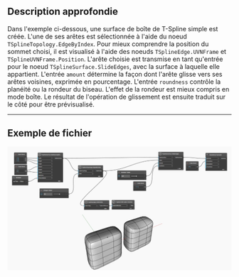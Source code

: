 ## Description approfondie
Dans l'exemple ci-dessous, une surface de boîte de T-Spline simple est créée. L'une de ses arêtes est sélectionnée à l'aide du noeud `TSplineTopology.EdgeByIndex`. Pour mieux comprendre la position du sommet choisi, il est visualisé à l'aide des noeuds `TSplineEdge.UVNFrame` et `TSplineUVNFrame.Position`. L'arête choisie est transmise en tant qu'entrée pour le noeud `TSplineSurface.SlideEdges`, avec la surface à laquelle elle appartient. L'entrée `amount` détermine la façon dont l'arête glisse vers ses arêtes voisines, exprimée en pourcentage. L'entrée `roundness` contrôle la planéité ou la rondeur du biseau. L'effet de la rondeur est mieux compris en mode boîte. Le résultat de l'opération de glissement est ensuite traduit sur le côté pour être prévisualisé.

___
## Exemple de fichier

![TSplineSurface.SlideEdges](./Autodesk.DesignScript.Geometry.TSpline.TSplineSurface.SlideEdges_img.jpg)
